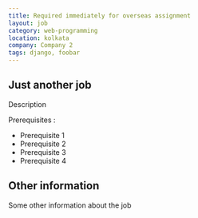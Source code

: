 ```yaml
---
title: Required immediately for overseas assignment
layout: job
category: web-programming
location: kolkata
company: Company 2
tags: django, foobar
---
```

## Just another job

Description

Prerequisites :

* Prerequisite 1
* Prerequisite 2
* Prerequisite 3
* Prerequisite 4

## Other information

Some other information about the job
